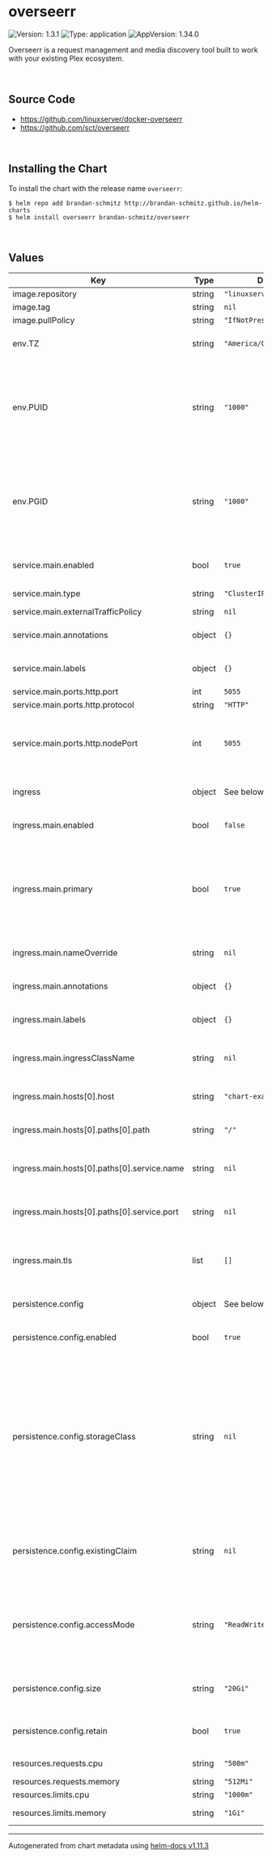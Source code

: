 # overseerr

![Version: 1.3.1](https://img.shields.io/badge/Version-1.3.1-informational?style=flat-square) ![Type: application](https://img.shields.io/badge/Type-application-informational?style=flat-square) ![AppVersion: 1.34.0](https://img.shields.io/badge/AppVersion-1.34.0-informational?style=flat-square)

Overseerr is a request management and media discovery tool built to work with your existing Plex ecosystem.

<br>

## Source Code

* <https://github.com/linuxserver/docker-overseerr>
* <https://github.com/sct/overseerr>

<br>

## Installing the Chart

To install the chart with the release name `overseerr`:

```console
$ helm repo add brandan-schmitz http://brandan-schmitz.github.io/helm-charts
$ helm install overseerr brandan-schmitz/overseerr
```

<br>

## Values

| Key | Type | Default | Description |
|-----|------|---------|-------------|
| image.repository | string | `"linuxserver/overseerr"` | image repository |
| image.tag | string | `nil` | image tag |
| image.pullPolicy | string | `"IfNotPresent"` | image pull policy |
| env.TZ | string | `"America/Chicago"` | Set the timezone that will be used by the container |
| env.PUID | string | `"1000"` | Set the user ID that the container will run Plex as. This is useful when using a shared volume with something like Syncthing for file syncing. |
| env.PGID | string | `"1000"` | Set the group ID that the container will run Plex as. This is useful when using a shared volume with something like Syncthing for file syncing. |
| service.main.enabled | bool | `true` | Enables or disables the service |
| service.main.type | string | `"ClusterIP"` | Set the service type |
| service.main.externalTrafficPolicy | string | `nil` | [[ref](https://kubernetes.io/docs/tutorials/services/source-ip/)] |
| service.main.annotations | object | `{}` | Provide additional annotations which may be required. |
| service.main.labels | object | `{}` | Provide additional labels which may be required. |
| service.main.ports.http.port | int | `5055` | The port number |
| service.main.ports.http.protocol | string | `"HTTP"` | Port protocol. |
| service.main.ports.http.nodePort | int | `5055` | Specify the nodePort value for the LoadBalancer and NodePort service types. [[ref]](https://kubernetes.io/docs/concepts/services-networking/service/#type-nodeport) |
| ingress | object | See below | Configure the ingresses for the chart here. |
| ingress.main.enabled | bool | `false` | Enables or disables the ingress |
| ingress.main.primary | bool | `true` | Make this the primary ingress (used in probes, notes, etc...). If there is more than 1 ingress, make sure that only 1 ingress is marked as primary. |
| ingress.main.nameOverride | string | `nil` | Override the name suffix that is used for this ingress. |
| ingress.main.annotations | object | `{}` | Provide additional annotations which may be required. |
| ingress.main.labels | object | `{}` | Provide additional labels which may be required. |
| ingress.main.ingressClassName | string | `nil` | Set the ingressClass that is used for this ingress. |
| ingress.main.hosts[0].host | string | `"chart-example.local"` | Host address. Helm template can be passed. |
| ingress.main.hosts[0].paths[0].path | string | `"/"` | Path.  Helm template can be passed. |
| ingress.main.hosts[0].paths[0].service.name | string | `nil` | Overrides the service name reference for this path |
| ingress.main.hosts[0].paths[0].service.port | string | `nil` | Overrides the service port reference for this path |
| ingress.main.tls | list | `[]` | Configure TLS for the ingress. Both secretName and hosts can process a Helm template. |
| persistence.config | object | See below | Persistence for Plex configuration and cache files. |
| persistence.config.enabled | bool | `true` | Enables or disables the persistence item |
| persistence.config.storageClass | string | `nil` | Storage Class for the config volume. If set to `-`, dynamic provisioning is disabled. If set to something else, the given storageClass is used. If undefined (the default) or set to null, no storageClassName spec is set, choosing the default provisioner. |
| persistence.config.existingClaim | string | `nil` | If you want to reuse an existing claim, the name of the existing PVC can be passed here. |
| persistence.config.accessMode | string | `"ReadWriteOnce"` | AccessMode for the persistent volume. Make sure to select an access mode that is supported by your storage provider! [[ref]](https://kubernetes.io/docs/concepts/storage/persistent-volumes/#access-modes) |
| persistence.config.size | string | `"20Gi"` | The amount of storage that is requested for the persistent volume. |
| persistence.config.retain | bool | `true` | Set to true to retain the PVC upon `helm uninstall` |
| resources.requests.cpu | string | `"500m"` | CPU Request amount |
| resources.requests.memory | string | `"512Mi"` |  |
| resources.limits.cpu | string | `"1000m"` | CPU Limit amount |
| resources.limits.memory | string | `"1Gi"` | Memory Limit amount |

----------------------------------------------
Autogenerated from chart metadata using [helm-docs v1.11.3](https://github.com/norwoodj/helm-docs/releases/v1.11.3)